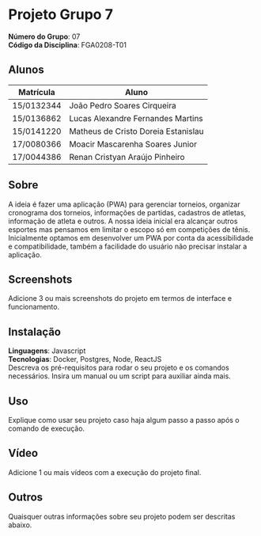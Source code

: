# Projeto Grupo 7

**Número do Grupo**: 07<br>
**Código da Disciplina**: FGA0208-T01<br>

## Alunos
|Matrícula | Aluno |
| -- | -- |
| 15/0132344  |  João Pedro Soares Cirqueira |
| 15/0136862  |  Lucas Alexandre Fernandes Martins |
| 15/0141220  |  Matheus de Cristo Doreia Estanislau|
| 17/0080366  |  Moacir Mascarenha Soares Junior|
| 17/0044386  |  Renan Cristyan Araújo Pinheiro|

## Sobre 
A ideia é fazer uma aplicação (PWA) para gerenciar torneios, organizar cronograma dos torneios,  informações de partidas, cadastros de atletas, informação de atleta e outros. A nossa ideia inicial era alcançar outros esportes mas pensamos em limitar o escopo só em competições de tênis. Inicialmente optamos em desenvolver um PWA por conta da acessibilidade e compatibilidade, também a facilidade do usuário não precisar instalar a aplicação.

## Screenshots
Adicione 3 ou mais screenshots do projeto em termos de interface e funcionamento.

## Instalação 
**Linguagens**: Javascript<br>
**Tecnologias**: Docker, Postgres, Node, ReactJS<br>
Descreva os pré-requisitos para rodar o seu projeto e os comandos necessários.
Insira um manual ou um script para auxiliar ainda mais.

## Uso 
Explique como usar seu projeto caso haja algum passo a passo após o comando de execução.

## Vídeo
Adicione 1 ou mais vídeos com a execução do projeto final.

## Outros 
Quaisquer outras informações sobre seu projeto podem ser descritas abaixo.
